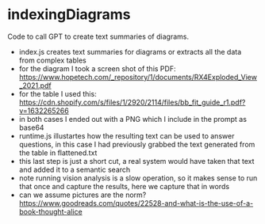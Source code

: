# indexingDiagrams

Code to call GPT to create text summaries of diagrams.

- index.js creates text summaries for diagrams or extracts all the data from complex tables
- for the diagram I took a screen shot of this PDF: https://www.hopetech.com/_repository/1/documents/RX4Exploded_View_2021.pdf
- for the table I used this: https://cdn.shopify.com/s/files/1/2920/2114/files/bb_fit_guide_r1.pdf?v=1632265266
- in both cases I ended out with a PNG which I include in the prompt as base64
- runtime.js illustartes how the resulting text can be used to answer questions, in this case I had previously grabbed the text generated from the table in flattened.txt
- this last step is just a short cut, a real system would have taken that text and added it to a semantic search
- note running vision analysis is a slow operation, so it makes sense to run that once and capture the results, here we capture that in words
- can we assume pictures are the norm? https://www.goodreads.com/quotes/22528-and-what-is-the-use-of-a-book-thought-alice


 
